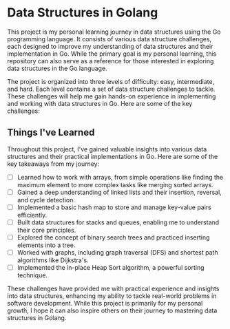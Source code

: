 # Data Structures in Golang

This project is my personal learning journey in data structures using the Go programming language. It consists of various data structure challenges, each designed to improve my understanding of data structures and their implementation in Go. While the primary goal is my personal learning, this repository can also serve as a reference for those interested in exploring data structures in the Go language.

The project is organized into three levels of difficulty: easy, intermediate, and hard. Each level contains a set of data structure challenges to tackle. These challenges will help me gain hands-on experience in implementing and working with data structures in Go. Here are some of the key challenges:

## Things I've Learned

Throughout this project, I've gained valuable insights into various data structures and their practical implementations in Go. Here are some of the key takeaways from my journey:

- [ ] Learned how to work with arrays, from simple operations like finding the maximum element to more complex tasks like merging sorted arrays.
- [ ] Gained a deep understanding of linked lists and their insertion, reversal, and cycle detection.
- [ ] Implemented a basic hash map to store and manage key-value pairs efficiently.
- [ ] Built data structures for stacks and queues, enabling me to understand their core principles.
- [ ] Explored the concept of binary search trees and practiced inserting elements into a tree.
- [ ] Worked with graphs, including graph traversal (DFS) and shortest path algorithms like Dijkstra's.
- [ ] Implemented the in-place Heap Sort algorithm, a powerful sorting technique.

These challenges have provided me with practical experience and insights into data structures, enhancing my ability to tackle real-world problems in software development. While this project is primarily for my personal growth, I hope it can also inspire others on their journey to mastering data structures in Golang.
